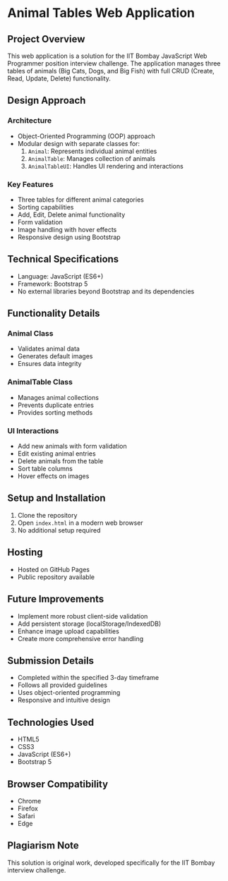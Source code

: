 # Animal Tables Web Application

## Project Overview
This web application is a solution for the IIT Bombay JavaScript Web Programmer position interview challenge. The application manages three tables of animals (Big Cats, Dogs, and Big Fish) with full CRUD (Create, Read, Update, Delete) functionality.

## Design Approach

### Architecture
- Object-Oriented Programming (OOP) approach
- Modular design with separate classes for:
  1. `Animal`: Represents individual animal entities
  2. `AnimalTable`: Manages collection of animals
  3. `AnimalTableUI`: Handles UI rendering and interactions

### Key Features
- Three tables for different animal categories
- Sorting capabilities
- Add, Edit, Delete animal functionality
- Form validation
- Image handling with hover effects
- Responsive design using Bootstrap

## Technical Specifications
- Language: JavaScript (ES6+)
- Framework: Bootstrap 5
- No external libraries beyond Bootstrap and its dependencies

## Functionality Details

### Animal Class
- Validates animal data
- Generates default images
- Ensures data integrity

### AnimalTable Class
- Manages animal collections
- Prevents duplicate entries
- Provides sorting methods

### UI Interactions
- Add new animals with form validation
- Edit existing animal entries
- Delete animals from the table
- Sort table columns
- Hover effects on images

## Setup and Installation
1. Clone the repository
2. Open `index.html` in a modern web browser
3. No additional setup required

## Hosting
- Hosted on GitHub Pages
- Public repository available

## Future Improvements
- Implement more robust client-side validation
- Add persistent storage (localStorage/IndexedDB)
- Enhance image upload capabilities
- Create more comprehensive error handling

## Submission Details
- Completed within the specified 3-day timeframe
- Follows all provided guidelines
- Uses object-oriented programming
- Responsive and intuitive design

## Technologies Used
- HTML5
- CSS3
- JavaScript (ES6+)
- Bootstrap 5

## Browser Compatibility
- Chrome
- Firefox
- Safari
- Edge

## Plagiarism Note
This solution is original work, developed specifically for the IIT Bombay interview challenge.
